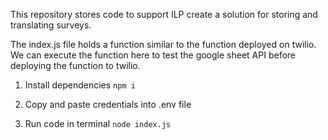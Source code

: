 This repository stores code to support ILP create a solution for storing and translating surveys.

The index.js file holds a function similar to the function deployed on twilio. We can execute the function here to test the google sheet API before deploying the function to twilio.

1. Install dependencies
`npm i`

2. Copy and paste credentials into .env file

3. Run code in terminal
`node index.js`

